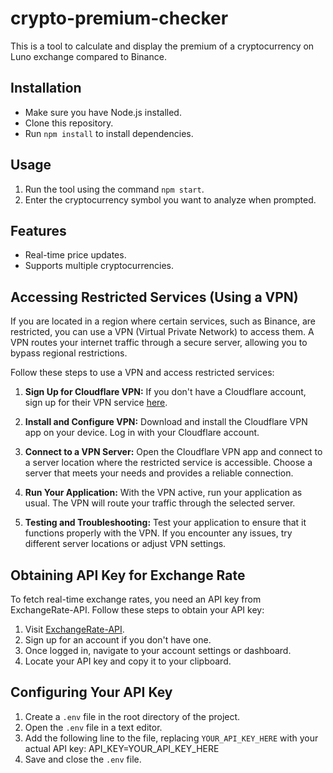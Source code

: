 # crypto-premium-checker

This is a tool to calculate and display the premium of a cryptocurrency on Luno exchange compared to Binance.

## Installation

- Make sure you have Node.js installed.
- Clone this repository.
- Run `npm install` to install dependencies.

## Usage

1. Run the tool using the command `npm start`.
2. Enter the cryptocurrency symbol you want to analyze when prompted.

## Features

- Real-time price updates.
- Supports multiple cryptocurrencies.

## Accessing Restricted Services (Using a VPN)

If you are located in a region where certain services, such as Binance, are restricted, you can use a VPN (Virtual Private Network) to access them. A VPN routes your internet traffic through a secure server, allowing you to bypass regional restrictions.

Follow these steps to use a VPN and access restricted services:

1. **Sign Up for Cloudflare VPN:**
   If you don't have a Cloudflare account, sign up for their VPN service [here](https://www.cloudflare.com/vpn).

2. **Install and Configure VPN:**
   Download and install the Cloudflare VPN app on your device. Log in with your Cloudflare account.

3. **Connect to a VPN Server:**
   Open the Cloudflare VPN app and connect to a server location where the restricted service is accessible. Choose a server that meets your needs and provides a reliable connection.

4. **Run Your Application:**
   With the VPN active, run your application as usual. The VPN will route your traffic through the selected server.

5. **Testing and Troubleshooting:**
   Test your application to ensure that it functions properly with the VPN. If you encounter any issues, try different server locations or adjust VPN settings.

## Obtaining API Key for Exchange Rate

To fetch real-time exchange rates, you need an API key from ExchangeRate-API. Follow these steps to obtain your API key:

1. Visit [ExchangeRate-API](https://www.exchangerate-api.com/).
2. Sign up for an account if you don't have one.
3. Once logged in, navigate to your account settings or dashboard.
4. Locate your API key and copy it to your clipboard.

## Configuring Your API Key

1. Create a `.env` file in the root directory of the project.
2. Open the `.env` file in a text editor.
3. Add the following line to the file, replacing `YOUR_API_KEY_HERE` with your actual API key: API_KEY=YOUR_API_KEY_HERE
4. Save and close the `.env` file.


